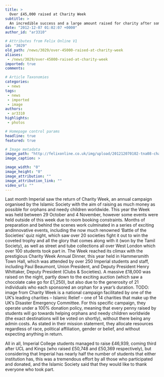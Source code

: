 ```yaml
---
title: >
  Over £45,000 raised at Charity Week
subtitle: >
  An incredible success and a large amount raised for charity after some expensive cakes
date: "2012-12-07 01:02:07 +0000"
author_id: "ar3310"

# Attributes from Felix Online V1
id: "3029"
old_path: /news/3029/over-45000-raised-at-charity-week
aliases:
 - /news/3029/over-45000-raised-at-charity-week
imported: true
comments:

# Article Taxonomies
categories:
 - news
tags:
 - news
 - imported
 - image
authors:
 - ar3310
highlights:
 - photos

# Homepage control params
headline: true
featured: true

# Image metadata
image_path: "http://felixonline.co.uk/img/upload/201212070102-tna08-charity-week.jpg"
image_caption: >

image_width: "0"
image_height: "0"
image_attribution: ""
image_attribution_link: ""
video_url: ""
---
```


Last month Imperial saw the return of Charity Week, an annual campaign organised by the Islamic Society with the aim of raising as much money as possible for orphans and needy children worldwide. This year the Week was held between 29 October and 4 November, however some events were held outside of this week due to room booking constraints. Months of preparation and behind the scenes work culminated in a series of exciting andinnovative events, including the now much renowned ‘Battle of the Societies’ quiz night, which saw over 20 societies fight it out to win the coveted trophy and all the glory that comes along with it (won by the Tamil Society), as well as street and tube collections all over West London which over 100 students took part in. The Week reached its climax with the prestigious Charity Week Annual Dinner, this year held in Hammersmith Town Hall, which was attended by over 250 Imperial students and staff, including Paul Beaumont, Union President, and Deputy President Henry Whittaker, Deputy President (Clubs & Societies). A massive £18,000 was raised on the night, partly down to the exciting auction (which saw a chocolate cake go for £1,250), but also due to the generosity of 21 individuals who each sponsored an orphan for a year’s duration.
TODO: image from
Charity Week is a national campaign facilitated by one of the UK’s leading charities – Islamic Relief – one of 14 charities that make up the UK’s Disaster Emergency Committee. For this specific campaign, they operate under a 100% donation policy, meaning that every penny raised by students will go towards helping orphans and needy children worldwide (the exact destinations will be voted on shortly), without there being any admin costs. As stated in their mission statement, they allocate resources regardless of race, political affiliation, gender or belief, and without expecting anything in return.

All in all, Imperial College students managed to raise £46,939, coming third after UCL and Kings (who raised £50,748 and £50,369 respectively), but considering that Imperial has nearly half the number of students that either institution has, this was a tremendous effort by all those who participated and donated, and the Islamic Society said that they would like to thank everyone who took part.
